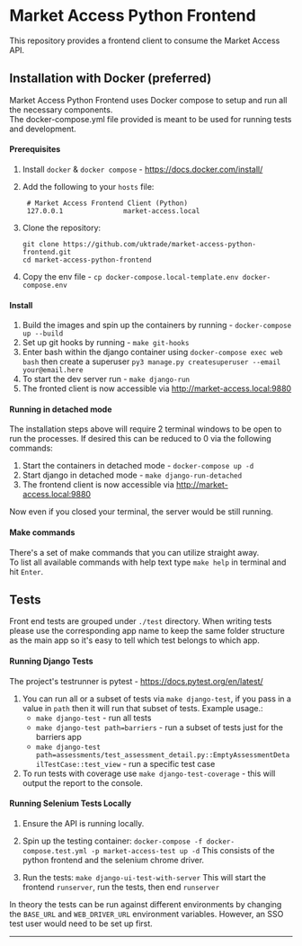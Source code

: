 # Market Access Python Frontend

This repository provides a frontend client to consume the Market Access API.

## Installation with Docker (preferred)

Market Access Python Frontend uses Docker compose to setup and run all the necessary components. \
The docker-compose.yml file provided is meant to be used for running tests and development.

#### Prerequisites
1. Install `docker` & `docker compose` - https://docs.docker.com/install/
2. Add the following to your `hosts` file:

        # Market Access Frontend Client (Python)
        127.0.0.1               market-access.local
3. Clone the repository:
    ```shell
    git clone https://github.com/uktrade/market-access-python-frontend.git
    cd market-access-python-frontend
    ```
4. Copy the env file - `cp docker-compose.local-template.env docker-compose.env`

#### Install
1. Build the images and spin up the containers by running - `docker-compose up --build`
2. Set up git hooks by running - `make git-hooks`
3. Enter bash within the django container using `docker-compose exec web bash`
then create a superuser `py3 manage.py createsuperuser --email your@email.here`
4. To start the dev server run - `make django-run`
5. The fronted client is now accessible via http://market-access.local:9880

#### Running in detached mode
The installation steps above will require 2 terminal windows to be open to run the processes.
If desired this can be reduced to 0 via the following commands:
1. Start the containers in detached mode - `docker-compose up -d`
2. Start django in detached mode - `make django-run-detached`
3. The frontend client is now accessible via http://market-access.local:9880

Now even if you closed your terminal, the server would be still running.

#### Make commands
There's a set of make commands that you can utilize straight away. \
To list all available commands with help text type `make help` in terminal and hit `Enter`.


## Tests
Front end tests are grouped under `./test` directory. When writing tests please use the corresponding app name to keep the same folder structure as the main app so it's easy to tell which test belongs to which app.

#### Running Django Tests
The project's testrunner is pytest - https://docs.pytest.org/en/latest/
1. You can run all or a subset of tests via `make django-test`, if you pass in a value in `path` then it will run that subset of tests.
Example usage.:
	- `make django-test` - run all tests
	- `make django-test path=barriers` - run a subset of tests just for the barriers app
	- `make django-test path=assessments/test_assessment_detail.py::EmptyAssessmentDetailTestCase::test_view` - run a specific test case
2. To run tests with coverage use `make django-test-coverage` - this will output the report to the console.

#### Running Selenium Tests Locally
1. Ensure the API is running locally.

2. Spin up the testing container:
`docker-compose -f docker-compose.test.yml -p market-access-test up -d`
This consists of the python frontend and the selenium chrome driver.

3. Run the tests:
`make django-ui-test-with-server`
This will start the frontend `runserver`, run the tests, then end `runserver`

In theory the tests can be run against different environments by changing the `BASE_URL` and `WEB_DRIVER_URL` environment variables. However, an SSO test user would need to be set up first.

-----
